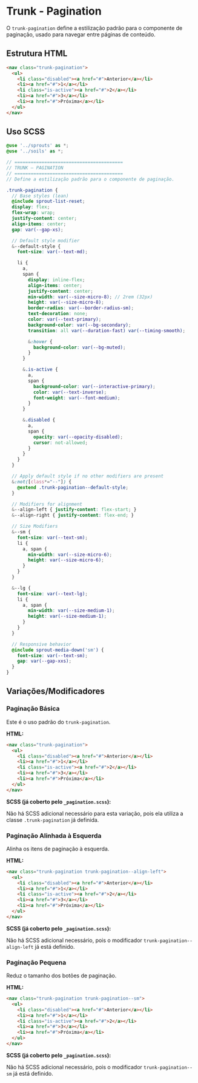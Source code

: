 # Trunk - Pagination

O `trunk-pagination` define a estilização padrão para o componente de paginação, usado para navegar entre páginas de conteúdo.

## Estrutura HTML

```html
<nav class="trunk-pagination">
  <ul>
    <li class="disabled"><a href="#">Anterior</a></li>
    <li><a href="#">1</a></li>
    <li class="is-active"><a href="#">2</a></li>
    <li><a href="#">3</a></li>
    <li><a href="#">Próxima</a></li>
  </ul>
</nav>
```

## Uso SCSS

```scss
@use '../sprouts' as *;
@use '../soils' as *;

// ========================================
// TRUNK — PAGINATION
// ========================================
// Define a estilização padrão para o componente de paginação.

.trunk-pagination {
  // Base styles (lean)
  @include sprout-list-reset;
  display: flex;
  flex-wrap: wrap;
  justify-content: center;
  align-items: center;
  gap: var(--gap-xs);

  // Default style modifier
  &--default-style {
    font-size: var(--text-md);

    li {
      a,
      span {
        display: inline-flex;
        align-items: center;
        justify-content: center;
        min-width: var(--size-micro-8); // 2rem (32px)
        height: var(--size-micro-8);
        border-radius: var(--border-radius-sm);
        text-decoration: none;
        color: var(--text-primary);
        background-color: var(--bg-secondary);
        transition: all var(--duration-fast) var(--timing-smooth);

        &:hover {
          background-color: var(--bg-muted);
        }
      }

      &.is-active {
        a,
        span {
          background-color: var(--interactive-primary);
          color: var(--text-inverse);
          font-weight: var(--font-medium);
        }
      }

      &.disabled {
        a,
        span {
          opacity: var(--opacity-disabled);
          cursor: not-allowed;
        }
      }
    }
  }

  // Apply default style if no other modifiers are present
  &:not([class*="--"]) {
    @extend .trunk-pagination--default-style;
  }

  // Modifiers for alignment
  &--align-left { justify-content: flex-start; }
  &--align-right { justify-content: flex-end; }

  // Size Modifiers
  &--sm {
    font-size: var(--text-sm);
    li {
      a, span {
        min-width: var(--size-micro-6);
        height: var(--size-micro-6);
      }
    }
  }

  &--lg {
    font-size: var(--text-lg);
    li {
      a, span {
        min-width: var(--size-medium-1);
        height: var(--size-medium-1);
      }
    }
  }

  // Responsive behavior
  @include sprout-media-down('sm') {
    font-size: var(--text-sm);
    gap: var(--gap-xxs);
  }
}
```

## Variações/Modificadores

### Paginação Básica

Este é o uso padrão do `trunk-pagination`.

**HTML:**

```html
<nav class="trunk-pagination">
  <ul>
    <li class="disabled"><a href="#">Anterior</a></li>
    <li><a href="#">1</a></li>
    <li class="is-active"><a href="#">2</a></li>
    <li><a href="#">3</a></li>
    <li><a href="#">Próxima</a></li>
  </ul>
</nav>
```

**SCSS (já coberto pelo `_pagination.scss`):**

Não há SCSS adicional necessário para esta variação, pois ela utiliza a classe `.trunk-pagination` já definida.

### Paginação Alinhada à Esquerda

Alinha os itens de paginação à esquerda.

**HTML:**

```html
<nav class="trunk-pagination trunk-pagination--align-left">
  <ul>
    <li class="disabled"><a href="#">Anterior</a></li>
    <li><a href="#">1</a></li>
    <li class="is-active"><a href="#">2</a></li>
    <li><a href="#">3</a></li>
    <li><a href="#">Próxima</a></li>
  </ul>
</nav>
```

**SCSS (já coberto pelo `_pagination.scss`):**

Não há SCSS adicional necessário, pois o modificador `trunk-pagination--align-left` já está definido.

### Paginação Pequena

Reduz o tamanho dos botões de paginação.

**HTML:**

```html
<nav class="trunk-pagination trunk-pagination--sm">
  <ul>
    <li class="disabled"><a href="#">Anterior</a></li>
    <li><a href="#">1</a></li>
    <li class="is-active"><a href="#">2</a></li>
    <li><a href="#">3</a></li>
    <li><a href="#">Próxima</a></li>
  </ul>
</nav>
```

**SCSS (já coberto pelo `_pagination.scss`):**

Não há SCSS adicional necessário, pois o modificador `trunk-pagination--sm` já está definido.
